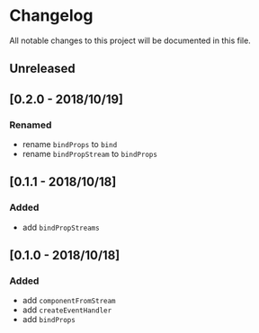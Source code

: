 # Changelog

All notable changes to this project will be documented in this file.

## Unreleased

## [0.2.0 - 2018/10/19]

### Renamed

- rename `bindProps` to `bind`
- rename `bindPropStream` to `bindProps`

## [0.1.1 - 2018/10/18]

### Added

- add `bindPropStreams`

## [0.1.0 - 2018/10/18]

### Added

- add `componentFromStream`
- add `createEventHandler`
- add `bindProps`
